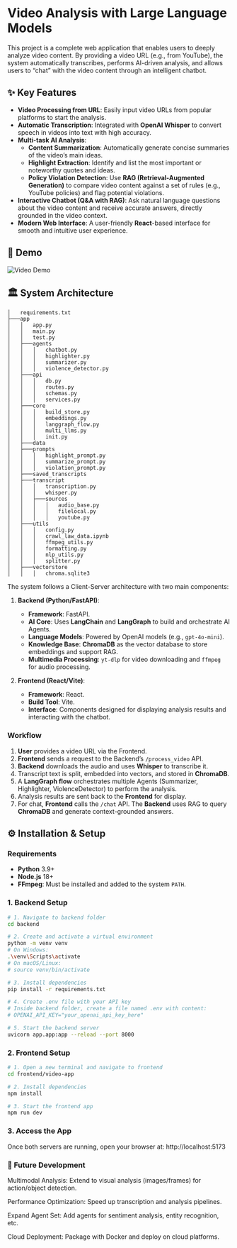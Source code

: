 # Video Analysis with Large Language Models

This project is a complete web application that enables users to deeply analyze video content. By providing a video URL (e.g., from YouTube), the system automatically transcribes, performs AI-driven analysis, and allows users to “chat” with the video content through an intelligent chatbot.  

## ✨ Key Features

- **Video Processing from URL**: Easily input video URLs from popular platforms to start the analysis.  
- **Automatic Transcription**: Integrated with **OpenAI Whisper** to convert speech in videos into text with high accuracy.  
- **Multi-task AI Analysis**:
  - **Content Summarization**: Automatically generate concise summaries of the video’s main ideas.  
  - **Highlight Extraction**: Identify and list the most important or noteworthy quotes and ideas.  
  - **Policy Violation Detection**: Use **RAG (Retrieval-Augmented Generation)** to compare video content against a set of rules (e.g., YouTube policies) and flag potential violations.  
- **Interactive Chatbot (Q&A with RAG)**: Ask natural language questions about the video content and receive accurate answers, directly grounded in the video context.  
- **Modern Web Interface**: A user-friendly **React**-based interface for smooth and intuitive user experience.  

## 🎥 Demo

![Video Demo](https://raw.githubusercontent.com/datmieu204/video-analysis-llm-s/main/demo.gif)

## 🏛️ System Architecture


```
│   requirements.txt
├───app
│   │   app.py
│   │   main.py
│   │   test.py
│   ├───agents
│   │   │   chatbot.py
│   │   │   highlighter.py
│   │   │   summarizer.py
│   │   │   violence_detector.py
│   ├───api
│   │   │   db.py
│   │   │   routes.py
│   │   │   schemas.py
│   │   │   services.py
│   ├───core
│   │   │   build_store.py
│   │   │   embeddings.py
│   │   │   langgraph_flow.py
│   │   │   multi_llms.py
│   │   │   init.py
│   ├───data
│   ├───prompts
│   │   │   highlight_prompt.py
│   │   │   summarize_prompt.py
│   │   │   violation_prompt.py
│   ├───saved_transcripts
│   ├───transcript
│   │   │   transcription.py
│   │   │   whisper.py
│   │   ├───sources
│   │   │   │   audio_base.py
│   │   │   │   filelocal.py
│   │   │   │   youtube.py
│   ├───utils
│   │   │   config.py
│   │   │   crawl_law_data.ipynb
│   │   │   ffmpeg_utils.py
│   │   │   formatting.py
│   │   │   nlp_utils.py
│   │   │   splitter.py
│   ├───vectorstore
│   │   │   chroma.sqlite3
```


The system follows a Client-Server architecture with two main components:  

1. **Backend (Python/FastAPI)**:  
   - **Framework**: FastAPI.  
   - **AI Core**: Uses **LangChain** and **LangGraph** to build and orchestrate AI Agents.  
   - **Language Models**: Powered by OpenAI models (e.g., `gpt-4o-mini`).  
   - **Knowledge Base**: **ChromaDB** as the vector database to store embeddings and support RAG.  
   - **Multimedia Processing**: `yt-dlp` for video downloading and `ffmpeg` for audio processing.  

2. **Frontend (React/Vite)**:  
   - **Framework**: React.  
   - **Build Tool**: Vite.  
   - **Interface**: Components designed for displaying analysis results and interacting with the chatbot.  

### Workflow

1. **User** provides a video URL via the Frontend.  
2. **Frontend** sends a request to the Backend’s `/process_video` API.  
3. **Backend** downloads the audio and uses **Whisper** to transcribe it.  
4. Transcript text is split, embedded into vectors, and stored in **ChromaDB**.  
5. A **LangGraph flow** orchestrates multiple Agents (Summarizer, Highlighter, ViolenceDetector) to perform the analysis.  
6. Analysis results are sent back to the **Frontend** for display.  
7. For chat, **Frontend** calls the `/chat` API. The **Backend** uses RAG to query **ChromaDB** and generate context-grounded answers.  

## ⚙️ Installation & Setup

### Requirements
- **Python** 3.9+  
- **Node.js** 18+  
- **FFmpeg**: Must be installed and added to the system `PATH`.  

### 1. Backend Setup

```bash
# 1. Navigate to backend folder
cd backend

# 2. Create and activate a virtual environment
python -m venv venv
# On Windows:
.\venv\Scripts\activate
# On macOS/Linux:
# source venv/bin/activate

# 3. Install dependencies
pip install -r requirements.txt

# 4. Create .env file with your API key
# Inside backend folder, create a file named .env with content:
# OPENAI_API_KEY="your_openai_api_key_here"

# 5. Start the backend server
uvicorn app.app:app --reload --port 8000
```

### 2. Frontend Setup

```bash
# 1. Open a new terminal and navigate to frontend
cd frontend/video-app

# 2. Install dependencies
npm install

# 3. Start the frontend app
npm run dev
```

### 3. Access the App

Once both servers are running, open your browser at: http://localhost:5173

### 🚀 Future Development

Multimodal Analysis: Extend to visual analysis (images/frames) for action/object detection.

Performance Optimization: Speed up transcription and analysis pipelines.

Expand Agent Set: Add agents for sentiment analysis, entity recognition, etc.

Cloud Deployment: Package with Docker and deploy on cloud platforms.
